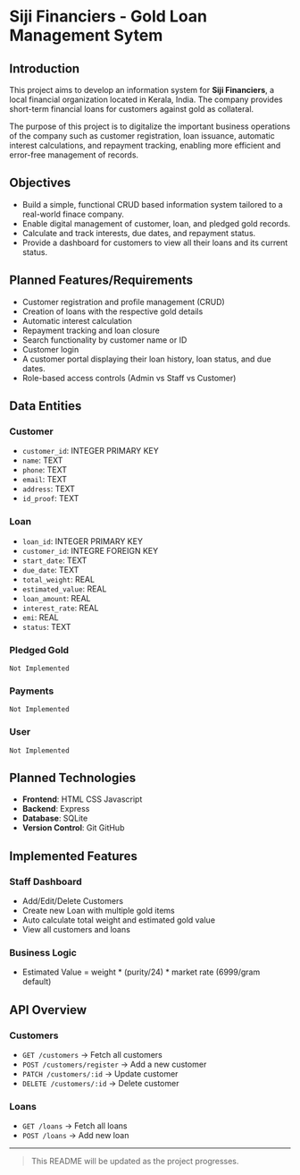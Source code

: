 # Siji Financiers - Gold Loan Management Sytem

## Introduction

This project aims to develop an information system for **Siji Financiers**, a local financial organization located in Kerala, India. The company provides short-term financial loans for customers against gold as collateral.

The purpose of this project is to digitalize the important business operations of the company such as customer registration, loan issuance, automatic interest calculations, and repayment tracking, enabling more efficient and error-free management of records.

## Objectives

-   Build a simple, functional CRUD based information system tailored to a real-world finace company.
-   Enable digital management of customer, loan, and pledged gold records.
-   Calculate and track interests, due dates, and repayment status.
-   Provide a dashboard for customers to view all their loans and its current status.

## Planned Features/Requirements

-   Customer registration and profile management (CRUD)
-   Creation of loans with the respective gold details
-   Automatic interest calculation
-   Repayment tracking and loan closure
-   Search functionality by customer name or ID
-   Customer login
-   A customer portal displaying their loan history, loan status, and due dates.
-   Role-based access controls (Admin vs Staff vs Customer)

## Data Entities

### Customer
-   `customer_id`: INTEGER PRIMARY KEY
-   `name`: TEXT
-   `phone`: TEXT
-   `email`: TEXT
-   `address`: TEXT
-   `id_proof`: TEXT
### Loan
-   `loan_id`: INTEGER PRIMARY KEY
-   `customer_id`: INTEGRE FOREIGN KEY
-   `start_date`: TEXT
-   `due_date`: TEXT
-   `total_weight`: REAL
-   `estimated_value`: REAL
-   `loan_amount`: REAL
-   `interest_rate`: REAL
-   `emi`: REAL
-   `status`: TEXT
### Pledged Gold
`Not Implemented`
### Payments
`Not Implemented`
### User
`Not Implemented`

## Planned Technologies

-   **Frontend**: HTML CSS Javascript
-   **Backend**: Express
-   **Database**: SQLite
-   **Version Control**: Git GitHub

## Implemented Features

### Staff Dashboard

- Add/Edit/Delete Customers
- Create new Loan with multiple gold items
- Auto calculate total weight and estimated gold value
- View all customers and loans

### Business Logic

- Estimated Value = weight * (purity/24) * market rate (6999/gram default)

## API Overview

### Customers

- `GET /customers` -> Fetch all customers
- `POST /customers/register` -> Add a new customer
- `PATCH /customers/:id` -> Update customer
- `DELETE /customers/:id` -> Delete customer

### Loans

- `GET /loans` -> Fetch all loans
- `POST /loans` -> Add new loan


---

> This README will be updated as the project progresses.

